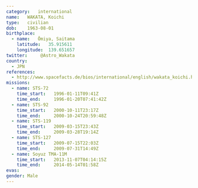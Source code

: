 ```yaml
---
category:	international
name:	WAKATA, Koichi
type:	civilian
dob:	1963-08-01
birthplace:
  - name:	Ōmiya, Saitama
    latitude:	35.915611
    longitude:	139.651657
twitter:	 @Astro_Wakata
country:
  - JPN
references:
  - http://www.spacefacts.de/bios/international/english/wakata_koichi.htm
missions:
  - name: STS-72
    time_start:   1996-01-11T09:41Z
    time_end:     1996-01-20T07:41:42Z
  - name: STS-92
    time_start:   2000-10-11T23:17Z
    time_end:     2000-10-24T20:59:48Z
  - name: STS-119
    time_start:   2009-03-15T23:43Z
    time_end:     2009-03-28T19:14Z
  - name: STS-127
    time_start:   2009-07-15T22:03Z
    time_end:     2009-07-31T14:49Z
  - name: Soyuz TMA-11M
    time_start:   2013-11-07T04:14:15Z
    time_end:     2014-05-14T01:58Z
evas:
gender:	Male
---
```

